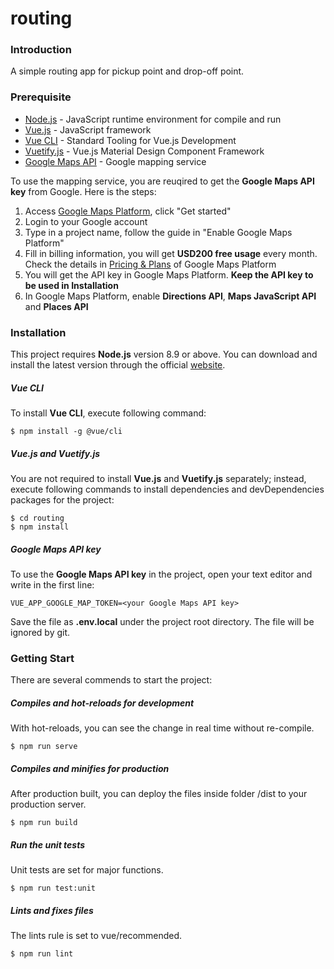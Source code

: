 # routing

### Introduction
A simple routing app for pickup point and drop-off point.

### Prerequisite
* [Node.js](https://nodejs.org/) - JavaScript runtime environment for compile and run
* [Vue.js](https://vuejs.org/) - JavaScript framework
* [Vue CLI](https://cli.vuejs.org/) - Standard Tooling for Vue.js Development
* [Vuetify.js](https://vuetifyjs.com) - Vue.js Material Design Component Framework
* [Google Maps API](https://cloud.google.com/maps-platform) - Google mapping service 

To use the mapping service, you are reuqired to get the **Google Maps API key** from Google. Here is the steps:
1. Access [Google Maps Platform](https://cloud.google.com/maps-platform), click "Get started"
2. Login to your Google account
3. Type in a project name, follow the guide in "Enable Google Maps Platform"
4. Fill in billing information, you will get **USD200 free usage** every month. Check the details in [Pricing & Plans](https://cloud.google.com/maps-platform/pricing) of Google Maps Platform
5. You will get the API key in Google Maps Platform. **Keep the API key to be used in Installation**
6. In Google Maps Platform, enable **Directions API**, **Maps JavaScript API** and **Places API**

### Installation
This project requires **Node.js** version 8.9 or above. You can download and install the latest version through the official [website](https://nodejs.org/).

##### Vue CLI
To install **Vue CLI**, execute following command:
```
$ npm install -g @vue/cli
```

##### Vue.js and Vuetify.js
You are not required to install **Vue.js** and **Vuetify.js** separately; instead, execute following commands to install dependencies and devDependencies packages for the project:
```
$ cd routing
$ npm install
```

##### Google Maps API key
To use the **Google Maps API key** in the project, open your text editor and write in the first line:

``
VUE_APP_GOOGLE_MAP_TOKEN=<your Google Maps API key>
``

Save the file as **.env.local** under the project root directory. The file will be ignored by git.

### Getting Start
There are several commends to start the project:

##### Compiles and hot-reloads for development
With hot-reloads, you can see the change in real time without re-compile.
```
$ npm run serve
```

##### Compiles and minifies for production
After production built, you can deploy the files inside folder /dist to your production server.
```
$ npm run build
```

##### Run the unit tests
Unit tests are set for major functions.
```
$ npm run test:unit
```

##### Lints and fixes files
The lints rule is set to vue/recommended.
```
$ npm run lint
```
